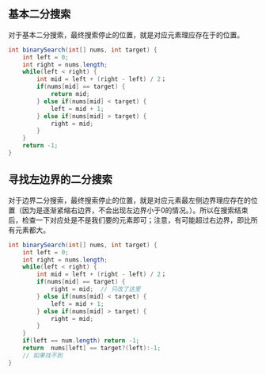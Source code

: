 ## 基本二分搜索

对于基本二分搜索，最终搜索停止的位置，就是对应元素理应存在于的位置。

```java
int binarySearch(int[] nums, int target) {
    int left = 0;
    int right = nums.length;
    while(left < right) {
        int mid = left + (right - left) / 2；
        if(nums[mid] == target) {
            return mid;
        } else if(nums[mid] < target) {
            left = mid + 1;
        } else if(nums[mid] > target) {
            right = mid;
        }
    }
    return -1;
}
```

## 寻找左边界的二分搜索

对于边界二分搜索，最终搜索停止的位置，就是对应元素最左侧边界理应存在的位置（因为是逐渐紧缩右边界，不会出现左边界小于0的情况。）。所以在搜索结束后，检查一下对应处是不是我们要的元素即可；注意，有可能超过右边界，即比所有元素都大。

```java
int binarySearch(int[] nums, int target) {
    int left = 0;
    int right = nums.length;
    while(left < right) {
        int mid = left + (right - left) / 2；
        if(nums[mid] == target) {
            right = mid;  // 只改了这里
        } else if(nums[mid] < target) {
            left = mid + 1;
        } else if(nums[mid] > target) {
            right = mid;
        }
    }
    if(left == num.length) return -1;
    return  nums[left] == target?(left):-1;
    // 如果找不到
}
```
